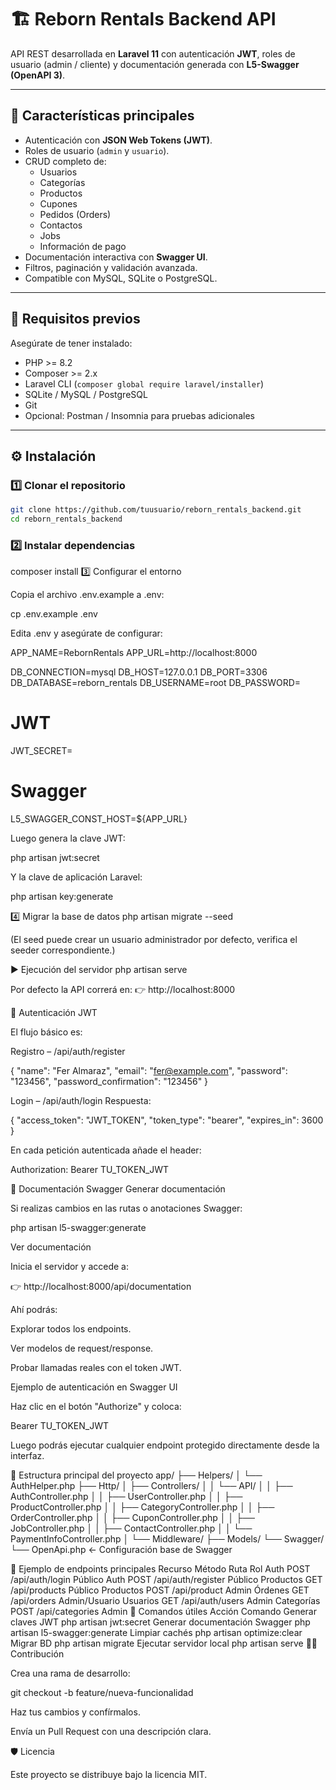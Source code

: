 # 🏗️ Reborn Rentals Backend API

API REST desarrollada en **Laravel 11** con autenticación **JWT**, roles de usuario (admin / cliente) y documentación generada con **L5-Swagger (OpenAPI 3)**.

---

## 🚀 Características principales

- Autenticación con **JSON Web Tokens (JWT)**.
- Roles de usuario (`admin` y `usuario`).
- CRUD completo de:
  - Usuarios
  - Categorías
  - Productos
  - Cupones
  - Pedidos (Orders)
  - Contactos
  - Jobs
  - Información de pago
- Documentación interactiva con **Swagger UI**.
- Filtros, paginación y validación avanzada.
- Compatible con MySQL, SQLite o PostgreSQL.

---

## 🧩 Requisitos previos

Asegúrate de tener instalado:

- PHP >= 8.2  
- Composer >= 2.x  
- Laravel CLI (`composer global require laravel/installer`)
- SQLite / MySQL / PostgreSQL  
- Git
- Opcional: Postman / Insomnia para pruebas adicionales

---

## ⚙️ Instalación

### 1️⃣ Clonar el repositorio

```bash
git clone https://github.com/tuusuario/reborn_rentals_backend.git
cd reborn_rentals_backend
```
### 2️⃣ Instalar dependencias
composer install
3️⃣ Configurar el entorno

Copia el archivo .env.example a .env:

cp .env.example .env


Edita .env y asegúrate de configurar:

APP_NAME=RebornRentals
APP_URL=http://localhost:8000

DB_CONNECTION=mysql
DB_HOST=127.0.0.1
DB_PORT=3306
DB_DATABASE=reborn_rentals
DB_USERNAME=root
DB_PASSWORD=

# JWT
JWT_SECRET=

# Swagger
L5_SWAGGER_CONST_HOST=${APP_URL}


Luego genera la clave JWT:

php artisan jwt:secret


Y la clave de aplicación Laravel:

php artisan key:generate

4️⃣ Migrar la base de datos
php artisan migrate --seed


(El seed puede crear un usuario administrador por defecto, verifica el seeder correspondiente.)

▶️ Ejecución del servidor
php artisan serve


Por defecto la API correrá en:
👉 http://localhost:8000

🔐 Autenticación JWT

El flujo básico es:

Registro – /api/auth/register

{
  "name": "Fer Almaraz",
  "email": "fer@example.com",
  "password": "123456",
  "password_confirmation": "123456"
}


Login – /api/auth/login
Respuesta:

{
  "access_token": "JWT_TOKEN",
  "token_type": "bearer",
  "expires_in": 3600
}


En cada petición autenticada añade el header:

Authorization: Bearer TU_TOKEN_JWT

📘 Documentación Swagger
Generar documentación

Si realizas cambios en las rutas o anotaciones Swagger:

php artisan l5-swagger:generate

Ver documentación

Inicia el servidor y accede a:

👉 http://localhost:8000/api/documentation

Ahí podrás:

Explorar todos los endpoints.

Ver modelos de request/response.

Probar llamadas reales con el token JWT.

Ejemplo de autenticación en Swagger UI

Haz clic en el botón "Authorize" y coloca:

Bearer TU_TOKEN_JWT


Luego podrás ejecutar cualquier endpoint protegido directamente desde la interfaz.

🧠 Estructura principal del proyecto
app/
 ├── Helpers/
 │   └── AuthHelper.php
 ├── Http/
 │   ├── Controllers/
 │   │   └── API/
 │   │       ├── AuthController.php
 │   │       ├── UserController.php
 │   │       ├── ProductController.php
 │   │       ├── CategoryController.php
 │   │       ├── OrderController.php
 │   │       ├── CuponController.php
 │   │       ├── JobController.php
 │   │       ├── ContactController.php
 │   │       └── PaymentInfoController.php
 │   └── Middleware/
 ├── Models/
 └── Swagger/
     └── OpenApi.php      ← Configuración base de Swagger

🧾 Ejemplo de endpoints principales
Recurso	Método	Ruta	Rol
Auth	POST	/api/auth/login	Público
Auth	POST	/api/auth/register	Público
Productos	GET	/api/products	Público
Productos	POST	/api/product	Admin
Órdenes	GET	/api/orders	Admin/Usuario
Usuarios	GET	/api/auth/users	Admin
Categorías	POST	/api/categories	Admin
🧰 Comandos útiles
Acción	Comando
Generar claves JWT	php artisan jwt:secret
Generar documentación Swagger	php artisan l5-swagger:generate
Limpiar cachés	php artisan optimize:clear
Migrar BD	php artisan migrate
Ejecutar servidor local	php artisan serve
🧑‍💻 Contribución

Crea una rama de desarrollo:

git checkout -b feature/nueva-funcionalidad


Haz tus cambios y confírmalos.

Envía un Pull Request con una descripción clara.

🛡️ Licencia

Este proyecto se distribuye bajo la licencia MIT.